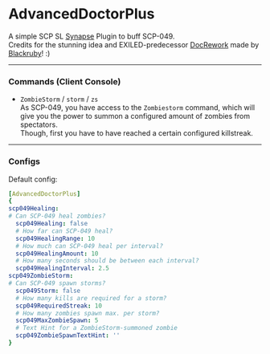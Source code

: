 # AdvancedDoctorPlus

A simple SCP SL [Synapse](https://github.com/SynapseSL/Synapse/) Plugin to buff SCP-049.  
Credits for the stunning idea and EXILED-predecessor [DocRework](https://github.com/rby-blackruby/DocRework) made by [Blackruby](https://github.com/rby-blackruby/)! :)

---
### Commands (Client Console)  

- `ZombieStorm` / `storm` / `zs`  
As SCP-049, you have access to the `Zombiestorm` command, which will give you the power to summon a configured amount of zombies from spectators.  
Though, first you have to have reached a certain configured killstreak.

---
### Configs

Default config:

```yaml
[AdvancedDoctorPlus]
{
scp049Healing:
# Can SCP-049 heal zombies?
  scp049Healing: false
  # How far can SCP-049 heal?
  scp049HealingRange: 10
  # How much can SCP-049 heal per interval?
  scp049HealingAmount: 10
  # How many seconds should be between each interval?
  scp049HealingInterval: 2.5
scp049ZombieStorm:
# Can SCP-049 spawn storms?
  scp049Storm: false
  # How many kills are required for a storm?
  scp049RequiredStreak: 10
  # How many zombies spawn max. per storm?
  scp049MaxZombieSpawn: 5
  # Text Hint for a ZombieStorm-summoned zombie
  scp049ZombieSpawnTextHint: ''
}
```
